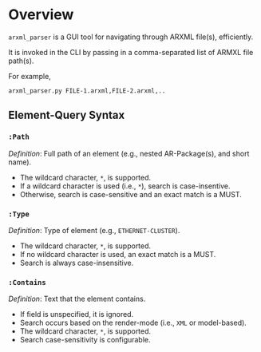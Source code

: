 
# Overview

`arxml_parser` is a GUI tool for navigating through ARXML file(s), efficiently.

It is invoked in the CLI by passing in a comma-separated list of ARMXL file path(s).

For example,

```
arxml_parser.py FILE-1.arxml,FILE-2.arxml,..
```

## Element-Query Syntax
### `:Path`
*Definition*: Full path of an element (e.g., nested AR-Package(s), and short name).
* The wildcard character, `*`, is supported.
* If a wildcard character is used (i.e., `*`), search is case-insentive.
* Otherwise, search is case-sensitive and an exact match is a MUST.
### `:Type`
*Definition*: Type of element (e.g., `ETHERNET-CLUSTER`).
* The wildcard character, `*`, is supported.
* If no wildcard character is used, an exact match is a MUST.
* Search is always case-insensitive.
### `:Contains`
*Definition*: Text that the element contains.
* If field is unspecified, it is ignored.
* Search occurs based on the render-mode (i.e., `XML` or model-based).
* The wildcard character, `*`, is supported.
* Search case-sensitivity is configurable.